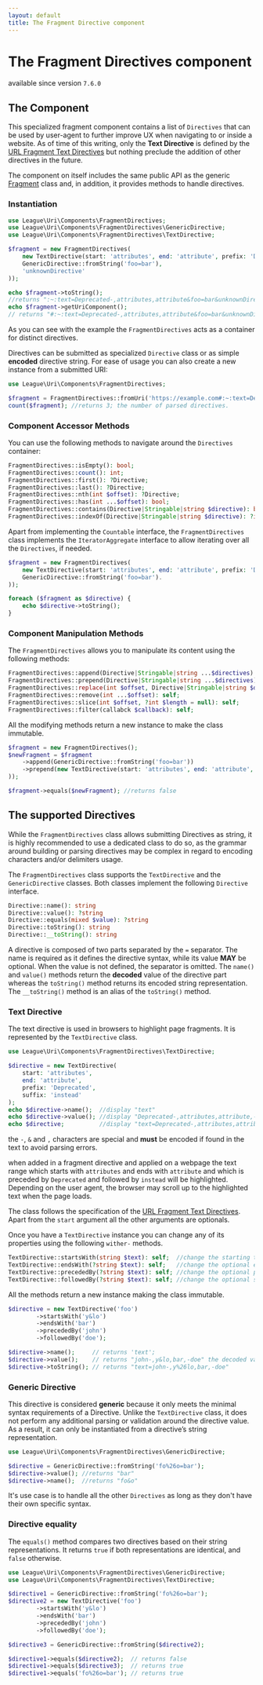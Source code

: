 ```yaml
---
layout: default
title: The Fragment Directive component
---
```


# The Fragment Directives component

<p class="message-notice">available since version <code>7.6.0</code></p>

## The Component

This specialized fragment component contains a list of `Directives` that can be used by user-agent
to further improve UX when navigating to or inside a website. As of time of this writing, only
the **Text Directive** is defined by the [URL Fragment Text Directives](https://wicg.github.io/scroll-to-text-fragment/)
but nothing preclude the addition of other directives in the future.

The component on itself includes the same public API as the generic [Fragment](/components/7.0/fragment/) class
and, in addition, it provides methods to handle directives.

### Instantiation

```php
use League\Uri\Components\FragmentDirectives;
use League\Uri\Components\FragmentDirectives\GenericDirective;
use League\Uri\Components\FragmentDirectives\TextDirective;

$fragment = new FragmentDirectives(
    new TextDirective(start: 'attributes', end: 'attribute', prefix: 'Deprecated'),
    GenericDirective::fromString('foo=bar'),
    'unknownDirective'
));

echo $fragment->toString();
//returns ":~:text=Deprecated-,attributes,attribute&foo=bar&unknownDirective"
echo $fragment->getUriComponent();
// returns "#:~:text=Deprecated-,attributes,attribute&foo=bar&unknownDirective"
```
As you can see with the example the `FragmentDirectives` acts as a container for distinct directives.

Directives can be submitted as specialized `Directive` class or as simple **encoded** directive string.
For ease of usage you can also create a new instance from a submitted URI:

```php
use League\Uri\Components\FragmentDirectives;

$fragment = FragmentDirectives::fromUri('https://example.com#:~:text=Deprecated-,attributes,attribute&foo=bar&unknownDirective');
count($fragment); //returns 3; the number of parsed directives.
```

### Component Accessor Methods

You can use the following methods to navigate around the `Directives` container:

```php
FragmentDirectives::isEmpty(): bool;
FragmentDirectives::count(): int;
FragmentDirectives::first(): ?Directive;
FragmentDirectives::last(): ?Directive;
FragmentDirectives::nth(int $offset): ?Directive;
FragmentDirectives::has(int ...$offset): bool;
FragmentDirectives::contains(Directive|Stringable|string $directive): bool;
FragmentDirectives::indexOf(Directive|Stringable|string $directive): ?int;
```

Apart from implementing the `Countable` interface, the `FragmentDirectives` class implements
the `IteratorAggregate` interface to allow iterating over all the `Directives`, if needed.

```php
$fragment = new FragmentDirectives(
    new TextDirective(start: 'attributes', end: 'attribute', prefix: 'Deprecated'),
    GenericDirective::fromString('foo=bar').
));

foreach ($fragment as $directive) {
    echo $directive->toString();
}
```

### Component Manipulation Methods

The `FragmentDirectives` allows you to manipulate its content using the following methods:

```php
FragmentDirectives::append(Directive|Stringable|string ...$directives): self;
FragmentDirectives::prepend(Directive|Stringable|string ...$directives): self;
FragmentDirectives::replace(int $offset, Directive|Stringable|string $directive): self;
FragmentDirectives::remove(int ...$offset): self;
FragmentDirectives::slice(int $offset, ?int $length = null): self;
FragmentDirectives::filter(callabck $callback): self;
```

<p class="message-notice">All the modifying methods return a new instance to make the class immutable.</p>

```php
$fragment = new FragmentDirectives();
$newFragment = $fragment
    ->append(GenericDirective::fromString('foo=bar'))
    ->prepend(new TextDirective(start: 'attributes', end: 'attribute', prefix: 'Deprecated'))
));

$fragment->equals($newFragment); //returns false
```

## The supported Directives

While the `FragmentDirectives` class allows submitting Directives as string, it is highly recommended to
use a dedicated class to do so, as the grammar around building or parsing directives may be complex in
regard to encoding characters and/or delimiters usage.

The `FragmentDirectives` class supports the `TextDirective` and the `GenericDirective` classes. Both classes
implement the following `Directive` interface.

```php
Directive::name(): string
Directive::value(): ?string
Directive::equals(mixed $value): ?string
Directive::toString(): string
Directive::__toString(): string
```

A directive is composed of two parts separated by the `=` separator. The name is required as it
defines the directive syntax, while its value **MAY** be optional. When the value is not defined,
the separator is omitted. The `name()` and `value()` methods return the **decoded** value of
the directive part whereas the `toString()` method returns its encoded string representation.
The `__toString()` method is an alias of the `toString()` method.

### Text Directive

The text directive is used in browsers to highlight page fragments. It is represented by the `TextDirective` class.

```php
use League\Uri\Components\FragmentDirectives\TextDirective;

$directive = new TextDirective(
    start: 'attributes',
    end: 'attribute',
    prefix: 'Deprecated',
    suffix: 'instead'
);
echo $directive->name();  //display "text"
echo $directive->value(); //display "Deprecated-,attributes,attribute,-instead"
echo $directive;          //display "text=Deprecated-,attributes,attribute,-instead"
```

<p class="message-notice">the <code>-</code>, <code>&</code> and <code>,</code> characters
are special and <strong>must</strong> be encoded if found in the text to avoid parsing errors.</p>

when added in a fragment directive and applied on a webpage the text range which
starts with `attributes` and ends with `attribute` and which is preceded by
`Deprecated` and followed by `instead` will be highlighted. Depending on the
user agent, the browser may scroll up to the highlighted text when the page loads.

The class follows the specification of the [URL Fragment Text Directives](https://wicg.github.io/scroll-to-text-fragment/).
Apart from the `start` argument all the other arguments are optionals.

Once you have a `TextDirective` instance you can change any of its properties
using the following `wither-` methods.

```php
TextDirective::startsWith(string $text): self;  //change the starting text
TextDirective::endsWith(?string $text): self;   //change the optional ending text
TextDirective::precededBy(?string $text): self; //change the optional prefix context
TextDirective::followedBy(?string $text): self; //change the optional suffix context
```

All the methods return a new instance making the class immutable.

```php
$directive = new TextDirective('foo')
        ->startsWith('y&lo')
        ->endsWith('bar')
        ->precededBy('john')
        ->followedBy('doe');

$directive->name();     // returns 'text';
$directive->value();    // returns "john-,y&lo,bar,-doe" the decoded value
$directive->toString(); // returns "text=john-,y%26lo,bar,-doe"
```

### Generic Directive

This directive is considered **generic** because it only meets the minimal syntax requirements of a Directive.
Unlike the `TextDirective` class, it does not perform any additional parsing or validation around the directive value.
As a result, it can only be instantiated from a directive’s string representation.

```php
use League\Uri\Components\FragmentDirectives\GenericDirective;

$directive = GenericDirective::fromString('fo%26o=bar');
$directive->value(); //returns "bar"
$directive->name();  //returns "fo&o"
```

It's use case is to handle all the other `Directives` as long as they don't have their own specific syntax.

### Directive equality

The `equals()` method compares two directives based on their string representations.
It returns `true` if both representations are identical, and `false` otherwise.

```php
use League\Uri\Components\FragmentDirectives\GenericDirective;
use League\Uri\Components\FragmentDirectives\TextDirective;

$directive1 = GenericDirective::fromString('fo%26o=bar');
$directive2 = new TextDirective('foo')
        ->startsWith('y&lo')
        ->endsWith('bar')
        ->precededBy('john')
        ->followedBy('doe');

$directive3 = GenericDirective::fromString($directive2);

$directive1->equals($directive2);  // returns false
$directive1->equals($directive3);  // returns true
$directive1->equals('fo%26o=bar'); // returns true
```
